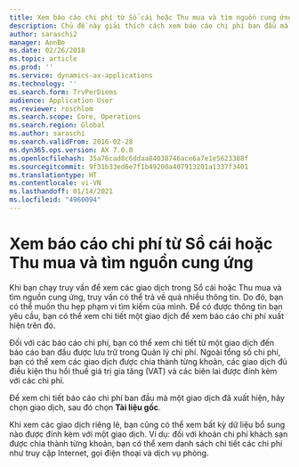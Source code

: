 ```yaml
---
title: Xem báo cáo chi phí từ Sổ cái hoặc Thu mua và tìm nguồn cung ứng
description: Chủ đề này giải thích cách xem báo cáo chi phí ban đầu mà một giao dịch đã xuất hiện.
author: saraschi2
manager: AnnBe
ms.date: 02/26/2018
ms.topic: article
ms.prod: ''
ms.service: dynamics-ax-applications
ms.technology: ''
ms.search.form: TrvPerDiems
audience: Application User
ms.reviewer: roschlom
ms.search.scope: Core, Operations
ms.search.region: Global
ms.author: saraschi
ms.search.validFrom: 2016-02-28
ms.dyn365.ops.version: AX 7.0.0
ms.openlocfilehash: 35a76cad8c6ddaa84038746ace6a7e1e5623388f
ms.sourcegitcommit: 9f31b33ed6e7f1b49200a407913201a1337f3401
ms.translationtype: HT
ms.contentlocale: vi-VN
ms.lasthandoff: 01/14/2021
ms.locfileid: "4960094"
---
```

# <a name="view-an-expense-report-from-general-ledger-or-procurement-and-sourcing"></a>Xem báo cáo chi phí từ Sổ cái hoặc Thu mua và tìm nguồn cung ứng

Khi bạn chạy truy vấn để xem các giao dịch trong Sổ cái hoặc Thu mua và tìm nguồn cung ứng, truy vấn có thể trả về quá nhiều thông tin. Do đó, bạn có thể muốn thu hẹp phạm vi tìm kiếm của mình. Để có được thông tin bạn yêu cầu, bạn có thể xem chi tiết một giao dịch để xem báo cáo chi phí xuất hiện trên đó.

Đối với các báo cáo chi phí, bạn có thể xem chi tiết từ một giao dịch đến báo cáo ban đầu được lưu trữ trong Quản lý chi phí. Ngoài tổng số chi phí, bạn có thể xem các giao dịch được chia thành từng khoản, các giao dịch đủ điều kiện thu hồi thuế giá trị gia tăng (VAT) và các biên lai được đính kèm với các chi phí.

Để xem chi tiết báo cáo chi phí ban đầu mà một giao dịch đã xuất hiện, hãy chọn giao dịch, sau đó chọn **Tài liệu gốc**.

Khi xem các giao dịch riêng lẻ, bạn cũng có thể xem bất kỳ dữ liệu bổ sung nào được đính kèm với một giao dịch. Ví dụ: đối với khoản chi phí khách sạn được chia thành từng khoản, bạn có thể xem danh sách chi tiết các chi phí như truy cập Internet, gọi điện thoại và dịch vụ phòng.
